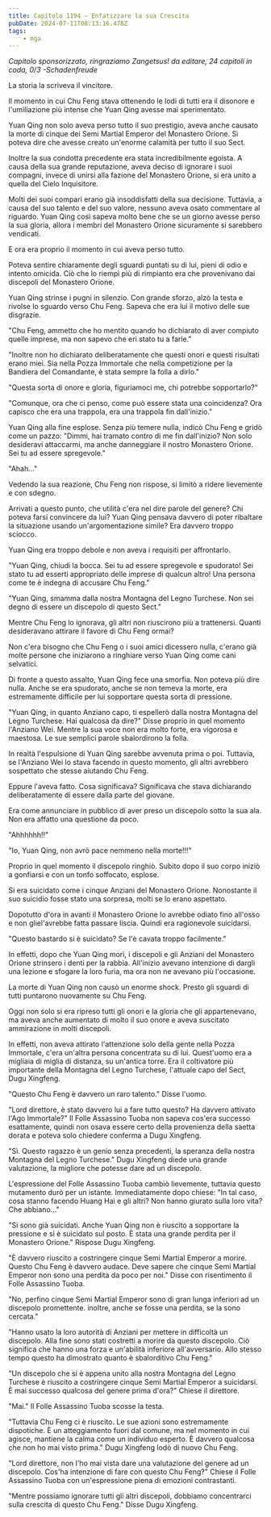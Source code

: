 ```yaml
---
title: Capitolo 1194 – Enfatizzare la sua Crescita
pubDate: 2024-07-11T08:13:16.478Z
tags:
    - mga
---
```



<em>Capitolo sponsorizzato, ringraziamo Zangetsus!
da editare,
24 capitoli in coda, 0/3
-Schadenfreude</em>


La storia la scriveva il vincitore.


Il momento in cui Chu Feng stava ottenendo le lodi di tutti era il disonore e l'umiliazione più intense che Yuan Qing avesse mai sperimentato.


Yuan Qing non solo aveva perso tutto il suo prestigio, aveva anche causato la morte di cinque dei Semi Martial Emperor del Monastero Orione. Si poteva dire che avesse creato un'enorme calamità per tutto il suo Sect.


Inoltre la sua condotta precedente era stata incredibilmente egoista. A causa della sua grande reputazione, aveva deciso di ignorare i suoi compagni, invece di unirsi alla fazione del Monastero Orione, si era unito a quella del Cielo Inquisitore.


Molti dei suoi compari erano già insoddisfatti della sua decisione. Tuttavia, a causa del suo talento e del suo valore, nessuno aveva osato commentare al riguardo. Yuan Qing così sapeva molto bene che se un giorno avesse perso la sua gloria, allora i membri del Monastero Orione sicuramente si sarebbero vendicati.


E ora era proprio il momento in cui aveva perso tutto.


Poteva sentire chiaramente degli sguardi puntati su di lui, pieni di odio e intento omicida. Ciò che lo riempì più di rimpianto era che provenivano dai discepoli del Monastero Orione.


Yuan Qing strinse i pugni in silenzio. Con grande sforzo, alzò la testa e rivolse lo sguardo verso Chu Feng. Sapeva che era lui il motivo delle sue disgrazie.


"Chu Feng, ammetto che ho mentito quando ho dichiarato di aver compiuto quelle imprese, ma non sapevo che eri stato tu a farle."


"Inoltre non ho dichiarato deliberatamente che questi onori e questi risultati erano miei. Sia nella Pozza Immortale che nella competizione per la Bandiera del Comandante, è stata sempre la folla a dirlo."


"Questa sorta di onore e gloria, figuriamoci me, chi potrebbe sopportarlo?"


"Comunque, ora che ci penso, come può essere stata una coincidenza? Ora capisco che era una trappola, era una trappola fin dall'inizio."


Yuan Qing alla fine esplose. Senza più temere nulla, indicò Chu Feng e gridò come un pazzo: "Dimmi, hai tramato contro di me fin dall'inizio? Non solo desideravi attaccarmi, ma anche danneggiare il nostro Monastero Orione. Sei tu ad essere spregevole."


"Ahah..."


Vedendo la sua reazione, Chu Feng non rispose, si limitò a ridere lievemente e con sdegno.


Arrivati a questo punto, che utilità c'era nel dire parole del genere? Chi poteva farsi convincere da lui? Yuan Qing pensava davvero di poter ribaltare la situazione usando un'argomentazione simile? Era davvero troppo sciocco.


Yuan Qing era troppo debole e non aveva i requisiti per affrontarlo.


"Yuan Qing, chiudi la bocca. Sei tu ad essere spregevole e spudorato! Sei stato tu ad esserti appropriato delle imprese di qualcun altro! Una persona come te è indegna di accusare Chu Feng."


"Yuan Qing, smamma dalla nostra Montagna del Legno Turchese. Non sei degno di essere un discepolo di questo Sect."


Mentre Chu Feng lo ignorava, gli altri non riuscirono più a trattenersi. Quanti desideravano attirare il favore di Chu Feng ormai?


Non c'era bisogno che Chu Feng o i suoi amici dicessero nulla, c'erano già molte persone che iniziarono a ringhiare verso Yuan Qing come cani selvatici.


Di fronte a questo assalto, Yuan Qing fece una smorfia. Non poteva più dire nulla. Anche se era spudorato, anche se non temeva la morte, era estremamente difficile per lui sopportare questa sorta di pressione.


"Yuan Qing, in quanto Anziano capo, ti espellerò dalla nostra Montagna del Legno Turchese. Hai qualcosa da dire?" Disse proprio in quel momento l'Anziano Wei. Mentre la sua voce non era molto forte, era vigorosa e maestosa. Le sue semplici parole sbalordirono la folla.


In realtà l'espulsione di Yuan Qing sarebbe avvenuta prima o poi. Tuttavia, se l'Anziano Wei lo stava facendo in questo momento, gli altri avrebbero sospettato che stesse aiutando Chu Feng.


Eppure l'aveva fatto. Cosa significava? Significava che stava dichiarando deliberatamente di essere dalla parte del giovane.


Era come annunciare in pubblico di aver preso un discepolo sotto la sua ala. Non era affatto una questione da poco.


"Ahhhhhh!!"


"Io, Yuan Qing, non avrò pace nemmeno nella morte!!!"


Proprio in quel momento il discepolo ringhiò. Subito dopo il suo corpo iniziò a gonfiarsi e con un tonfo soffocato, esplose.


Si era suicidato come i cinque Anziani del Monastero Orione. Nonostante il suo suicidio fosse stato una sorpresa, molti se lo erano aspettato.


Dopotutto d'ora in avanti il Monastero Orione lo avrebbe odiato fino all'osso e non gliel'avrebbe fatta passare liscia. Quindi era ragionevole suicidarsi.


"Questo bastardo si è suicidato? Se l'è cavata troppo facilmente."


In effetti, dopo che Yuan Qing morì, i discepoli e gli Anziani del Monastero Orione strinsero i denti per la rabbia. All'inizio avevano intenzione di dargli una lezione e sfogare la loro furia, ma ora non ne avevano più l'occasione.


La morte di Yuan Qing non causò un enorme shock. Presto gli sguardi di tutti puntarono nuovamente su Chu Feng.


Oggi non solo si era ripreso tutti gli onori e la gloria che gli appartenevano, ma aveva anche aumentato di molto il suo onore e aveva suscitato ammirazione in molti discepoli.


In effetti, non aveva attirato l'attenzione solo della gente nella Pozza Immortale, c'era un'altra persona concentrata su di lui. Quest'uomo era a migliaia di miglia di distanza, su un'antica torre. Era il coltivatore più importante della Montagna del Legno Turchese, l'attuale capo del Sect, Dugu Xingfeng.


"Questo Chu Feng è davvero un raro talento." Disse l'uomo.


"Lord direttore, è stato davvero lui a fare tutto questo? Ha davvero attivato l'Ago Immortale?" Il Folle Assassino Tuoba non sapeva cos'era successo esattamente, quindi non osava essere certo della provenienza della saetta dorata e poteva solo chiedere conferma a Dugu Xingfeng.


"Sì. Questo ragazzo è un genio senza precedenti, la speranza della nostra Montagna del Legno Turchese." Dugu Xingfeng diede una grande valutazione, la migliore che potesse dare ad un discepolo.


L'espressione del Folle Assassino Tuoba cambiò lievemente, tuttavia questo mutamento durò per un istante. Immediatamente dopo chiese: "In tal caso, cosa stanno facendo Huang Hai e gli altri? Non hanno giurato sulla loro vita? Che abbiano..."


"Si sono già suicidati. Anche Yuan Qing non è riuscito a sopportare la pressione e si è suicidato sul posto. È stata una grande perdita per il Monastero Orione." Rispose Dugu Xingfeng.


"È davvero riuscito a costringere cinque Semi Martial Emperor a morire. Questo Chu Feng è davvero audace. Deve sapere che cinque Semi Martial Emperor non sono una perdita da poco per noi." Disse con risentimento il Folle Assassino Tuoba.


"No, perfino cinque Semi Martial Emperor sono di gran lunga inferiori ad un discepolo promettente. inoltre, anche se fosse una perdita, se la sono cercata."


"Hanno usato la loro autorità di Anziani per mettere in difficoltà un discepolo. Alla fine sono stati costretti a morire da questo discepolo. Ciò significa che hanno una forza e un'abilità inferiore all'avversario. Allo stesso tempo questo ha dimostrato quanto è sbalorditivo Chu Feng."


"Un discepolo che si è appena unito alla nostra Montagna del Legno Turchese è riuscito a costringere cinque Semi Martial Emperor a suicidarsi. È mai successo qualcosa del genere prima d'ora?" Chiese il direttore.


"Mai." Il Folle Assassino Tuoba scosse la testa.


"Tuttavia Chu Feng ci è riuscito. Le sue azioni sono estremamente dispotiche. È un atteggiamento fuori dal comune, ma nel momento in cui agisce, mantiene la calma come un individuo esperto. È davvero qualcosa che non ho mai visto prima." Dugu Xingfeng lodò di nuovo Chu Feng.


"Lord direttore, non l'ho mai vista dare una valutazione del genere ad un discepolo. Cos'ha intenzione di fare con questo Chu Feng?" Chiese il Folle Assassino Tuoba con un'espressione piena di emozioni contrastanti.


"Mentre possiamo ignorare tutti gli altri discepoli, dobbiamo concentrarci sulla crescita di questo Chu Feng." Disse Dugu Xingfeng.
                                


                                



